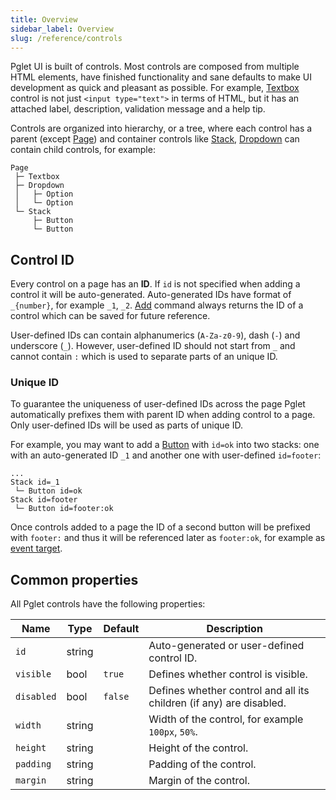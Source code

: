 ```yaml
---
title: Overview
sidebar_label: Overview
slug: /reference/controls
---
```


Pglet UI is built of controls. Most controls are composed from multiple HTML elements, have finished functionality and sane defaults to make UI development as quick and pleasant as possible. For example, [Textbox](controls/textbox) control is not just `<input type="text">` in terms of HTML, but it has an attached label, description, validation message and a help tip.

Controls are organized into hierarchy, or a tree, where each control has a parent (except [Page](controls/page)) and container controls like [Stack](controls/stack), [Dropdown](controls/dropdown) can contain child controls, for example:

```
Page
 ├─ Textbox
 ├─ Dropdown
 │   ├─ Option
 │   └─ Option
 └─ Stack
     ├─ Button
     └─ Button
```

## Control ID

Every control on a page has an **ID**. If `id` is not specified when adding a control it will be auto-generated.
Auto-generated IDs have format of `_{number}`, for example `_1`, `_2`. [Add](/docs/reference/protocol/commands/add) command always returns the ID of a control which can be saved for future reference.

User-defined IDs can contain alphanumerics (`A-Za-z0-9`), dash (`-`) and underscore (`_`). However, user-defined ID should not start from `_` and cannot contain `:` which is used to separate parts of an unique ID.

### Unique ID

To guarantee the uniqueness of user-defined IDs across the page Pglet automatically prefixes them with parent ID when adding control to a page. Only user-defined IDs will be used as parts of unique ID.

For example, you may want to add a [Button](controls/button) with `id=ok` into two stacks: one with an auto-generated ID `_1` and another one with user-defined `id=footer`:

```
...
Stack id=_1
 └─ Button id=ok
Stack id=footer
 └─ Button id=footer:ok
```

Once controls added to a page the ID of a second button will be prefixed with `footer:` and thus it will be referenced later as `footer:ok`, for example as [event target](/docs/reference/protocol#events).

## Common properties

All Pglet controls have the following properties:

| Name       | Type      | Default       | Description |
| ---------- | --------- | ------------- | ----------- |
| `id`       | string    |               | Auto-generated or user-defined control ID.    |
| `visible`  | bool      | `true`        | Defines whether control is visible. |
| `disabled` | bool      | `false`       | Defines whether control and all its children (if any) are disabled. |
| `width`    | string    |               | Width of the control, for example `100px`, `50%`.    |
| `height`   | string    |               | Height of the control.    |
| `padding`  | string    |               | Padding of the control.    |
| `margin`   | string    |               | Margin of the control.    |